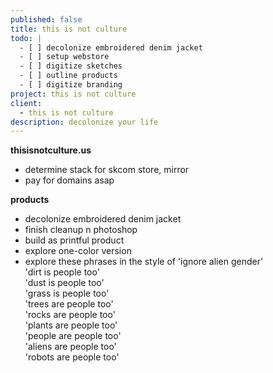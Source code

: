 ```yaml
---
published: false
title: this is not culture
todo: |
  - [ ] decolonize embroidered denim jacket
  - [ ] setup webstore
  - [ ] digitize sketches
  - [ ] outline products
  - [ ] digitize branding
project: this is not culture
client:
  - this is not culture
description: decolonize your life
---
```

**thisisnotculture.us**
- determine stack for skcom store, mirror
- pay for domains asap

**products**
- decolonize embroidered denim jacket  
- finish cleanup n photoshop  
- build as printful product  
- explore one-color version  
- explore these phrases in the style of 'ignore alien gender'   
  'dirt is people too'  
  'dust is people too'  
  'grass is people too'  
  'trees are people too'  
  'rocks are people too'  
  'plants are people too'  
  'people are people too'  
  'aliens are people too'  
  'robots are people too'  
